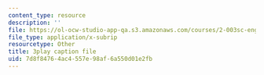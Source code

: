 ```yaml
---
content_type: resource
description: ''
file: https://ol-ocw-studio-app-qa.s3.amazonaws.com/courses/2-003sc-engineering-dynamics-fall-2011/7d8f84764ac4557e98af6a550d01e2fb_9_d8CQrCYUw.vtt
file_type: application/x-subrip
resourcetype: Other
title: 3play caption file
uid: 7d8f8476-4ac4-557e-98af-6a550d01e2fb
---
```

